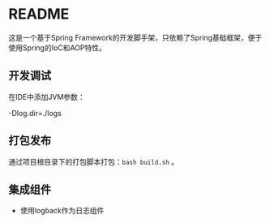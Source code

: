 # README


这是一个基于Spring Framework的开发脚手架，只依赖了Spring基础框架，便于使用Spring的IoC和AOP特性。


## 开发调试

在IDE中添加JVM参数：

-Dlog.dir=./logs

## 打包发布

通过项目根目录下的打包脚本打包：`bash build.sh` 。


## 集成组件

+ 使用logback作为日志组件
